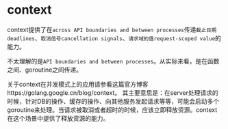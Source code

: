 # context

context提供了在``across API boundaries and between processes``传递``截止日期deadlines``、``取消信号cancellation signals``、``请求域的值request-scoped value``的能力。

不太理解的是``API boundaries and between processes``。从实际来看，是在函数之间、goroutine之间传递。

关于context在并发模式上的应用请参看这篇官方博客https://golang.google.cn/blog/context。
其主要意思是：在server处理请求的时候，针对DB的操作、缓存的操作、向其他服务发起请求等等，可能会启动多个goroutine来处理。当请求被取消或者超时的时候，应该立即释放资源。context在这个场景中提供了释放资源的能力。

## 